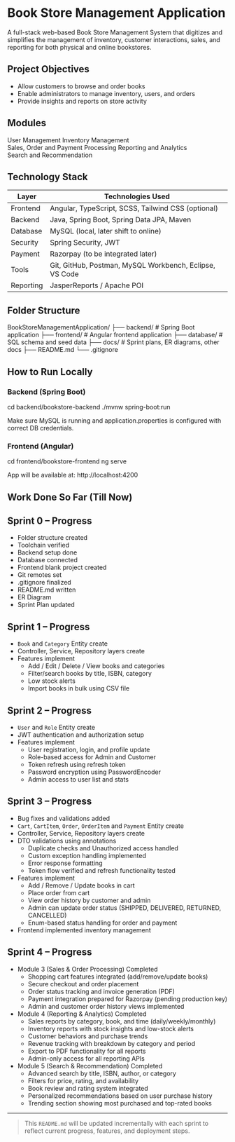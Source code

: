 # Book Store Management Application

A full-stack web-based Book Store Management System that digitizes and simplifies the management of inventory, customer interactions, sales, and reporting for both physical and online bookstores.

## Project Objectives

- Allow customers to browse and order books
- Enable administrators to manage inventory, users, and orders
- Provide insights and reports on store activity

## Modules

User Management
Inventory Management  
Sales, Order and Payment Processing
Reporting and Analytics  
Search and Recommendation

## Technology Stack

| Layer      | Technologies Used                                       |
|------------|---------------------------------------------------------|
| Frontend   | Angular, TypeScript, SCSS, Tailwind CSS (optional)      |
| Backend    | Java, Spring Boot, Spring Data JPA, Maven               |
| Database   | MySQL (local, later shift to online)                    |
| Security   | Spring Security, JWT                                    |
| Payment    | Razorpay (to be integrated later)                       |
| Tools      | Git, GitHub, Postman, MySQL Workbench, Eclipse, VS Code |
| Reporting  | JasperReports / Apache POI                              |


## Folder Structure

BookStoreManagementApplication/
├── backend/ # Spring Boot application
├── frontend/ # Angular frontend application
├── database/ # SQL schema and seed data
├── docs/ # Sprint plans, ER diagrams, other docs
├── README.md
└── .gitignore


## How to Run Locally

### Backend (Spring Boot)

cd backend/bookstore-backend
./mvnw spring-boot:run


Make sure MySQL is running and application.properties is configured with correct DB credentials.

### Frontend (Angular)

cd frontend/bookstore-frontend
ng serve


App will be available at: http://localhost:4200



## Work Done So Far (Till Now)

## Sprint 0 – Progress

- Folder structure created
- Toolchain verified
- Backend setup done
- Database connected
- Frontend blank project created
- Git remotes set
- .gitignore finalized
- README.md written
- ER Diagram
- Sprint Plan updated

## Sprint 1 – Progress

- `Book` and `Category` Entity create
- Controller, Service, Repository layers create
- Features implement
  - Add / Edit / Delete / View books and categories
  - Filter/search books by title, ISBN, category 
  - Low stock alerts
  - Import books in bulk using CSV file

## Sprint 2 – Progress

- `User` and `Role` Entity create
- JWT authentication and authorization setup
- Features implement
  - User registration, login, and profile update
  - Role-based access for Admin and Customer
  - Token refresh using refresh token
  - Password encryption using PasswordEncoder
  - Admin access to user list and stats

## Sprint 3 – Progress

- Bug fixes and validations added
- `Cart`, `CartItem`, `Order`, `OrderItem` and `Payment` Entity create
- Controller, Service, Repository layers create
- DTO validations using annotations
  - Duplicate checks and Unauthorized access handled
  - Custom exception handling implemented
  - Error response formatting
  - Token flow verified and refresh functionality tested
- Features implement
  - Add / Remove / Update books in cart
  - Place order from cart
  - View order history by customer and admin
  - Admin can update order status (SHIPPED, DELIVERED, RETURNED, CANCELLED)
  - Enum-based status handling for order and payment
- Frontend implemented inventory management

## Sprint 4 – Progress

- Module 3 (Sales & Order Processing) Completed
  - Shopping cart features integrated (add/remove/update books)
  - Secure checkout and order placement
  - Order status tracking and invoice generation (PDF)
  - Payment integration prepared for Razorpay (pending production key)
  - Admin and customer order history views implemented
- Module 4 (Reporting & Analytics) Completed
  - Sales reports by category, book, and time (daily/weekly/monthly)
  - Inventory reports with stock insights and low-stock alerts
  - Customer behaviors and purchase trends
  - Revenue tracking with breakdown by category and period
  - Export to PDF functionality for all reports
  - Admin-only access for all reporting APIs
- Module 5 (Search & Recommendation) Completed
  - Advanced search by title, ISBN, author, or category
  - Filters for price, rating, and availability
  - Book review and rating system integrated
  - Personalized recommendations based on user purchase history
  - Trending section showing most purchased and top-rated books
---

> This `README.md` will be updated incrementally with each sprint to reflect current progress, features, and deployment steps.
